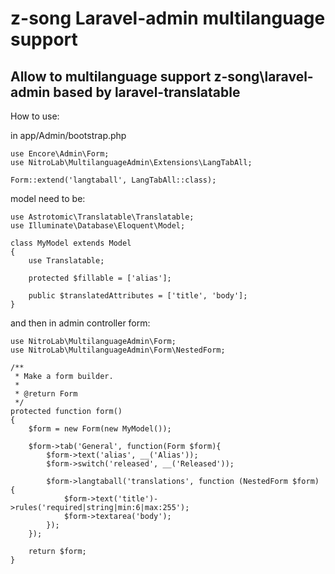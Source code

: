 # z-song Laravel-admin multilanguage support

## Allow to multilanguage support z-song\laravel-admin based by laravel-translatable

How to use:

in app/Admin/bootstrap.php

    use Encore\Admin\Form;
    use NitroLab\MultilanguageAdmin\Extensions\LangTabAll;
    
    Form::extend('langtaball', LangTabAll::class);
    
    
model need to be:

    use Astrotomic\Translatable\Translatable;
    use Illuminate\Database\Eloquent\Model;
    
    class MyModel extends Model
    {
        use Translatable;
    
        protected $fillable = ['alias'];
    
        public $translatedAttributes = ['title', 'body'];
    }

and then in admin controller form:
    
    use NitroLab\MultilanguageAdmin\Form;
    use NitroLab\MultilanguageAdmin\Form\NestedForm;

    /**
     * Make a form builder.
     *
     * @return Form
     */
    protected function form()
    {
        $form = new Form(new MyModel());

        $form->tab('General', function(Form $form){
            $form->text('alias', __('Alias'));
            $form->switch('released', __('Released'));

            $form->langtaball('translations', function (NestedForm $form) {
                $form->text('title')->rules('required|string|min:6|max:255');
                $form->textarea('body');
            });
        });

        return $form;
    }
